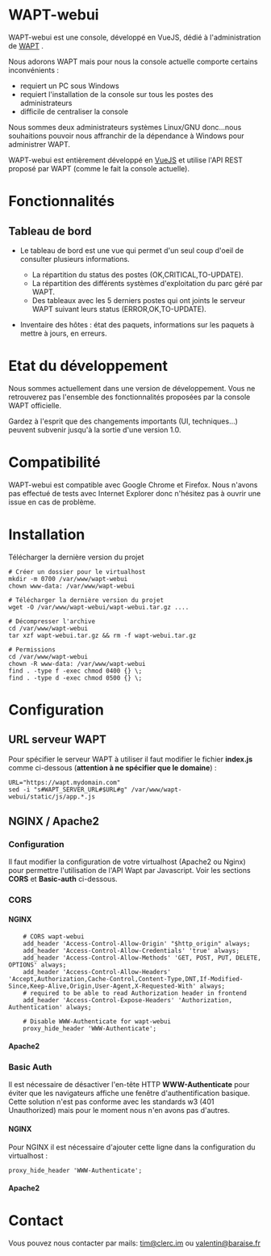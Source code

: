 
# WAPT-webui

WAPT-webui est une console, développé en VueJS, dédié à l'administration de [WAPT](https://github.com/tranquilit/WAPT) .

Nous adorons WAPT mais pour nous la console actuelle comporte certains inconvénients :
* requiert un PC sous Windows
* requiert l'installation de la console sur tous les postes des administrateurs
* difficile de centraliser la console

Nous sommes deux administrateurs systèmes Linux/GNU donc...nous souhaitions pouvoir nous affranchir de la dépendance à Windows pour administrer WAPT.

WAPT-webui est entièrement développé en [VueJS](https://vuejs.org/) et utilise l'API REST proposé par WAPT (comme le fait la console actuelle).

# Fonctionnalités

## Tableau de bord

- Le tableau de bord est une vue qui permet d'un seul coup d'oeil de consulter plusieurs informations.

  - La répartition du status des postes (OK,CRITICAL,TO-UPDATE).
  - La répartition des différents systèmes d'exploitation du parc géré par WAPT.
  - Des tableaux avec les 5 derniers postes qui ont joints le serveur WAPT suivant leurs status (ERROR,OK,TO-UPDATE).

 - Inventaire des hôtes : état des paquets, informations sur les paquets à mettre à jours, en erreurs.

# Etat du développement

Nous sommes actuellement dans une version de développement.
Vous ne retrouverez pas l'ensemble des fonctionnalités proposées par la console WAPT officielle.

Gardez à l'esprit que des changements importants (UI, techniques...) peuvent subvenir jusqu'à la sortie d'une version 1.0.

# Compatibilité
WAPT-webui est compatible avec Google Chrome et Firefox. Nous n'avons pas effectué de tests avec Internet Explorer donc n'hésitez pas à ouvrir une issue en cas de problème.

# Installation

Télécharger la dernière version du projet 

```shell
# Créer un dossier pour le virtualhost
mkdir -m 0700 /var/www/wapt-webui
chown www-data: /var/www/wapt-webui

# Télécharger la dernière version du projet
wget -O /var/www/wapt-webui/wapt-webui.tar.gz ....

# Décompresser l'archive
cd /var/www/wapt-webui
tar xzf wapt-webui.tar.gz && rm -f wapt-webui.tar.gz

# Permissions
cd /var/www/wapt-webui
chown -R www-data: /var/www/wapt-webui
find . -type f -exec chmod 0400 {} \;
find . -type d -exec chmod 0500 {} \;
```

# Configuration

## URL serveur WAPT
Pour spécifier le serveur WAPT à utiliser il faut modifier le fichier **index.js** comme ci-dessous  (**attention à ne spécifier que le domaine**) :

``` shell
URL="https://wapt.mydomain.com"
sed -i "s#WAPT_SERVER_URL#$URL#g" /var/www/wapt-webui/static/js/app.*.js
```

## NGINX / Apache2

### Configuration
Il faut modifier la configuration de votre virtualhost (Apache2 ou Nginx) pour permettre l'utilisation de l'API Wapt par Javascript. Voir les sections **CORS** et **Basic-auth** ci-dessous.

### CORS

#### NGINX

```
    # CORS wapt-webui
    add_header 'Access-Control-Allow-Origin' "$http_origin" always;
    add_header 'Access-Control-Allow-Credentials' 'true' always;
    add_header 'Access-Control-Allow-Methods' 'GET, POST, PUT, DELETE, OPTIONS' always;
    add_header 'Access-Control-Allow-Headers' 'Accept,Authorization,Cache-Control,Content-Type,DNT,If-Modified-Since,Keep-Alive,Origin,User-Agent,X-Requested-With' always;
    # required to be able to read Authorization header in frontend
    add_header 'Access-Control-Expose-Headers' 'Authorization, Authentication' always;
    
    # Disable WWW-Authenticate for wapt-webui
    proxy_hide_header 'WWW-Authenticate';
```

#### Apache2

### Basic Auth
Il est nécessaire de désactiver l'en-tête HTTP  **WWW-Authenticate** pour éviter que les navigateurs affiche une fenêtre d'authentification basique. Cette solution n'est pas conforme avec les standards w3  (401 Unauthorized) mais pour le moment nous n'en avons pas d'autres.

#### NGINX
Pour NGINX il est nécessaire d'ajouter cette ligne dans la configuration du virtualhost :

```
proxy_hide_header 'WWW-Authenticate';
```

#### Apache2



# Contact
Vous pouvez nous contacter par mails: tim@clerc.im ou valentin@baraise.fr
